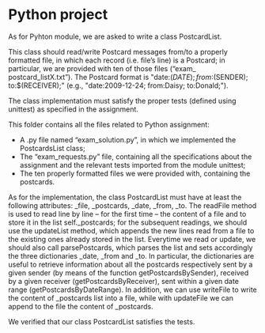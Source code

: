 # Python project

As for Pyhton module, we are asked to write a class PostcardList.

This class should read/write Postcard messages from/to a properly formatted file, in which each record (i.e. file’s line) is a Postcard; in particular, we are provided with ten of those files (“exam_ postcard_listX.txt”). The Postcard format is "date:$(DATE); from:$(SENDER); to:$(RECEIVER);" (e.g., "date:2009-12-24; from:Daisy; to:Donald;"). 

The class implementation must satisfy the proper tests (defined using unittest) as specified in the assignment. 


This folder contains all the files related to Python assignment:
- A .py file named “exam_solution.py”, in which we implemented the PostcardsList class;
- The “exam_requests.py” file, containing all the specifications about the assignment and the relevant tests imported from the module unittest;
- The ten properly formatted files we were provided with, containing the postcards.

As for the implementation, the class PostcardList must have at least the following attributes: _file, _postcards,  _date, _from, _to. 
The readFile method is used to read line by line – for the first time – the content of a file and to store it in the list self._postcards; for the subsequent readings, we should use the updateList method, which appends the new lines read from a file to the existing ones already stored in the list. Everytime we read or update, we should also call parsePostcards, which parses the list and sets accordingly the three dictionaries _date, _from and _to.
In particular, the dictionaries are useful to retrieve information about all the postcards respectively sent by a given sender (by means of the function getPostcardsBySender), received by a given receiver (getPostcardsByReceiver), sent within a given date range (getPostcardsByDateRange).
In addition, we can use writeFile to write the content of _postcards list into a file, while with updateFile we can append to the file the content of _postcards.

We verified that our class PostcardList satisfies the tests.


